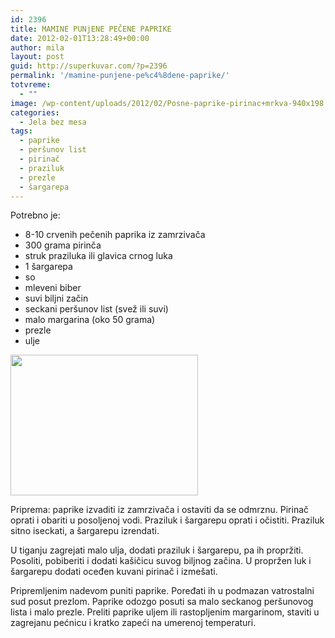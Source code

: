 ```yaml
---
id: 2396
title: MAMINE PUNjENE PEČENE PAPRIKE
date: 2012-02-01T13:28:49+00:00
author: mila
layout: post
guid: http://superkuvar.com/?p=2396
permalink: '/mamine-punjene-pe%c4%8dene-paprike/'
totvreme:
  - ""
image: /wp-content/uploads/2012/02/Posne-paprike-pirinac+mrkva-940x198.jpg
categories:
  - Jela bez mesa
tags:
  - paprike
  - peršunov list
  - pirinač
  - praziluk
  - prezle
  - šargarepa
---
```

Potrebno je:

  * 8-10 crvenih pečenih paprika iz zamrzivača
  * 300 grama pirinča
  * struk praziluka ili glavica crnog luka
  * 1 šargarepa
  * so
  * mleveni biber
  * suvi biljni začin
  * seckani peršunov list (svež ili suvi)
  * malo margarina (oko 50 grama)
  * prezle
  * ulje

<img class="alignnone size-medium wp-image-2397" title="Posne paprike -pirinac+mrkva" src="//superkuvar.com/wp-content/uploads/2012/02/Posne-paprike-pirinac+mrkva-300x225.jpg" alt="" width="300" height="225" /> 

Priprema: paprike izvaditi iz zamrzivača i ostaviti da se odmrznu. Pirinač oprati i obariti u posoljenoj vodi. Praziluk i šargarepu oprati i očistiti. Praziluk sitno iseckati, a šargarepu izrendati.

U tiganju zagrejati malo ulja, dodati praziluk i šargarepu, pa ih propržiti. Posoliti, pobiberiti i dodati kašičicu suvog biljnog začina. U propržen luk i šargarepu dodati oceđen kuvani pirinač i izmešati.

Pripremljenim nadevom puniti paprike. Poređati ih u podmazan vatrostalni sud posut prezlom. Paprike odozgo posuti sa malo seckanog peršunovog lista i malo prezle. Preliti paprike uljem ili rastopljenim margarinom, staviti u zagrejanu pećnicu i kratko zapeći na umerenoj temperaturi.